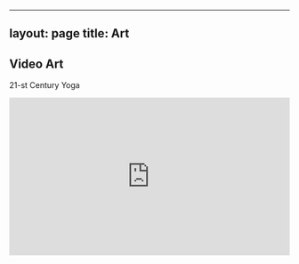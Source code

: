 
---
layout: page
title: Art
---

## Video Art

21-st Century Yoga
<style>.embed-container { position: relative; padding-bottom: 56.25%; height: 0; overflow: hidden; max-width: 100%; } .embed-container iframe, .embed-container object, .embed-container embed { position: absolute; top: 0; left: 0; width: 100%; height: 100%; }</style><div class='embed-container'><iframe src='https://www.youtube.com/embed/r364HO0qDpU' frameborder='0' allowfullscreen></iframe></div>
